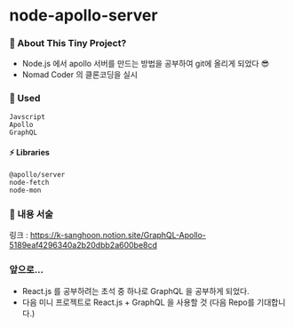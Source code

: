 # node-apollo-server

### 👨 About This Tiny Project? 
- Node.js 에서 apollo 서버를 만드는 방법을 공부하여 git에 올리게 되었다 😎
- Nomad Coder 의 클론코딩을 실시

### 🛴 Used 
```
Javscript
Apollo
GraphQL
```

#### ⚡ Libraries
```
@apollo/server
node-fetch
node-mon
```

### 🚀 내용 서술
링크 : https://k-sanghoon.notion.site/GraphQL-Apollo-5189eaf4296340a2b20dbb2a600be8cd
   
### 앞으로...
- React.js 를 공부하려는 초석 중 하나로 GraphQL 을 공부하게 되었다.
- 다음 미니 프로젝트로 React.js + GraphQL 을 사용할 것 (다음 Repo를 기대합니다.)
